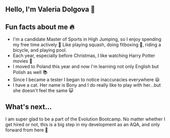 ## Hello, I'm Valeria Dolgova :wave:

## Fun facts about me :fire:
- I'm a сandidate Master of Sports in High Jumping, so I enjoy spending my free time actively :runner: Like playing squash, doing fitboxing :punch:, riding a bicycle, and playing pool.
- Each year, especially before Christmas, I like watching Harry Potter movies :sparkler:
- I moved to Poland this year and now I'm learning not only English but Polish as well :books:
- Since I became a tester I began to notice inaccuracies everywhere :smiley: 
- I have a cat. Her name is Bony and I do really like to play with her…but she doesn't feel the same :smiley_cat:

## What's next...
I am super glad to be a part of the Evolution Bootcamp. No matter whether I get hired or not, this is a big step in my development as an AQA, and only forward from here :rocket:
